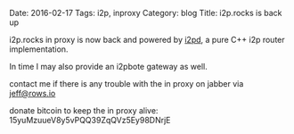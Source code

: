Date: 2016-02-17
Tags: i2p, inproxy
Category: blog
Title: i2p.rocks is back up

i2p.rocks in proxy is now back and powered by [i2pd](333.i2p.rocks), a pure C++ i2p router implementation.

In time I may also provide an i2pbote gateway as well.

contact me if there is any trouble with the in proxy on jabber via jeff@rows.io

donate bitcoin to keep the in proxy alive: 15yuMzuueV8y5vPQQ39ZqQVz5Ey98DNrjE
